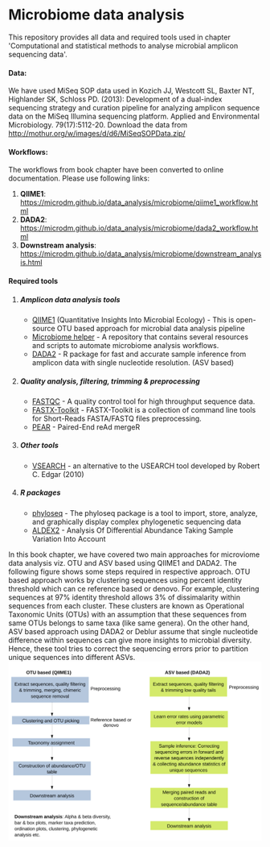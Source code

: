 # Microbiome data analysis

This repository provides all data and required tools used in chapter 'Computational and statistical methods to analyse microbial amplicon sequencing data'.

#### Data:
We have used MiSeq SOP data used in Kozich JJ, Westcott SL, Baxter NT, Highlander SK, Schloss PD. (2013): Development of a dual-index sequencing strategy and curation pipeline for analyzing amplicon sequence data on the MiSeq Illumina sequencing platform. Applied and Environmental Microbiology. 79(17):5112-20. 
Download the data from http://mothur.org/w/images/d/d6/MiSeqSOPData.zip/

#### Workflows:

The workflows from book chapter have been converted to online documentation. Please use following links:
1. **QIIME1**: https://microdm.github.io/data_analysis/microbiome/qiime1_workflow.html
2. **DADA2**: https://microdm.github.io/data_analysis/microbiome/dada2_workflow.html
3. **Downstream analysis**: https://microdm.github.io/data_analysis/microbiome/downstream_analysis.html

#### Required tools
1. ##### Amplicon data analysis tools
    * [QIIME1](http://qiime.org/install/install.html) (Quantitative Insights Into Microbial Ecology) - This is open-source OTU based approach for microbial data analysis pipeline
    * [Microbiome helper](https://github.com/LangilleLab/microbiome_helper/wiki) - A repository that contains several resources and scripts to automate microbiome analysis workflows.
    * [DADA2](https://benjjneb.github.io/dada2/index.html) - R package for fast and accurate sample inference from amplicon data with single nucleotide resolution. (ASV based)
2. ##### Quality analysis, filtering, trimming & preprocessing
    * [FASTQC](https://www.bioinformatics.babraham.ac.uk/projects/fastqc/) - A quality control tool for high throughput sequence data.
    * [FASTX-Toolkit](http://hannonlab.cshl.edu/fastx_toolkit/) - FASTX-Toolkit is a collection of command line tools for Short-Reads FASTA/FASTQ files preprocessing.
    * [PEAR](https://github.com/tseemann/PEAR) - Paired-End reAd mergeR
3. ##### Other tools
    * [VSEARCH](https://github.com/torognes/vsearch) - an alternative to the USEARCH tool developed by Robert C. Edgar (2010)
4. ##### R packages
    * [phyloseq](https://joey711.github.io/phyloseq/) - The phyloseq package is a tool to import, store, analyze, and graphically display complex phylogenetic sequencing data
    * [ALDEX2](https://bioconductor.org/packages/release/bioc/html/ALDEx2.html) - Analysis Of Differential Abundance Taking Sample Variation Into Account

In this book chapter, we have covered two main approaches for microviome data analysis viz. OTU and ASV based using QIIME1 and DADA2. The following figure shows some steps required in respective approach. 
OTU based approach works by clustering sequences using percent identity threshold which can ce reference based or denovo. For example, clustering sequences at 97% identity threshold allows 3% of dissimalarity 
within sequences from each cluster. These clusters are known as Operational Taxonomic Units (OTUs) with an assumption that these sequences from same OTUs belongs to same taxa (like same genera). On the other hand,
ASV based approach using DADA2 or Deblur assume that single nucleotide difference within sequences can give more insights to microbial diversity. Hence, these tool tries to correct the sequencing errors prior
to partition unique sequences into different ASVs.
![alt text](https://github.com/nikeetaC/amplicon_data_analysis/blob/master/img/Fig2.jpeg "Microbiome data analysis approaches")
